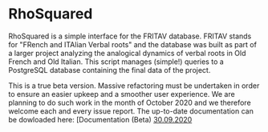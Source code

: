 # RhoSquared
RhoSquared is a simple interface for the FRITAV database. FRITAV stands for "FRench and ITAlian Verbal roots" and the database was built as part of a larger project analyzing the analogical dynamics of verbal roots in Old French and Old Italian. This script manages (simple!) queries to a PostgreSQL database containing the final data of the project.

This is a true beta version. Massive refactoring must be undertaken in order to ensure an easier upkeep and a smoother user experience. We are planning to do such work in the month of October 2020 and we therefore welcome each and every issue report. The up-to-date documentation can be dowloaded here: [Documentation (Beta) [30.09.2020](https://www.uni-goettingen.de/de/document/download/0b47039305edf5b6b56092025c30ca94.pdf/documentation_public_version.pdf)
